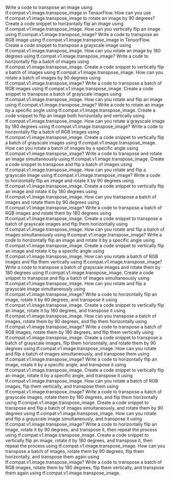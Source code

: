 Write a code to transpose an image using tf.compat.v1.image.transpose_image in TensorFlow.
How can you use tf.compat.v1.image.transpose_image to rotate an image by 90 degrees?
Create a code snippet to horizontally flip an image using tf.compat.v1.image.transpose_image.
How can you vertically flip an image using tf.compat.v1.image.transpose_image?
Write a code to transpose an RGB image using tf.compat.v1.image.transpose_image in TensorFlow.
Create a code snippet to transpose a grayscale image using tf.compat.v1.image.transpose_image.
How can you rotate an image by 180 degrees using tf.compat.v1.image.transpose_image?
Write a code to horizontally flip a batch of images using tf.compat.v1.image.transpose_image.
Create a code snippet to vertically flip a batch of images using tf.compat.v1.image.transpose_image.
How can you rotate a batch of images by 90 degrees using tf.compat.v1.image.transpose_image?
Write a code to transpose a batch of RGB images using tf.compat.v1.image.transpose_image.
Create a code snippet to transpose a batch of grayscale images using tf.compat.v1.image.transpose_image.
How can you rotate and flip an image using tf.compat.v1.image.transpose_image?
Write a code to rotate an image by a specific angle using tf.compat.v1.image.transpose_image.
Create a code snippet to flip an image both horizontally and vertically using tf.compat.v1.image.transpose_image.
How can you rotate a grayscale image by 180 degrees using tf.compat.v1.image.transpose_image?
Write a code to horizontally flip a batch of RGB images using tf.compat.v1.image.transpose_image.
Create a code snippet to vertically flip a batch of grayscale images using tf.compat.v1.image.transpose_image.
How can you rotate a batch of images by a specific angle using tf.compat.v1.image.transpose_image?
Write a code to transpose and rotate an image simultaneously using tf.compat.v1.image.transpose_image.
Create a code snippet to transpose and flip a batch of images using tf.compat.v1.image.transpose_image.
How can you rotate and flip a grayscale image using tf.compat.v1.image.transpose_image?
Write a code to horizontally flip an image and rotate it by 90 degrees using tf.compat.v1.image.transpose_image.
Create a code snippet to vertically flip an image and rotate it by 180 degrees using tf.compat.v1.image.transpose_image.
How can you transpose a batch of images and rotate them by 90 degrees using tf.compat.v1.image.transpose_image?
Write a code to transpose a batch of RGB images and rotate them by 180 degrees using tf.compat.v1.image.transpose_image.
Create a code snippet to transpose a batch of grayscale images and flip them horizontally using tf.compat.v1.image.transpose_image.
How can you rotate and flip a batch of images simultaneously using tf.compat.v1.image.transpose_image?
Write a code to horizontally flip an image and rotate it by a specific angle using tf.compat.v1.image.transpose_image.
Create a code snippet to vertically flip an image and rotate it by a specific angle using tf.compat.v1.image.transpose_image.
How can you rotate a batch of RGB images and flip them vertically using tf.compat.v1.image.transpose_image?
Write a code to transpose a batch of grayscale images and rotate them by 180 degrees using tf.compat.v1.image.transpose_image.
Create a code snippet to transpose and flip a batch of images simultaneously using tf.compat.v1.image.transpose_image.
How can you rotate and flip a grayscale image simultaneously using tf.compat.v1.image.transpose_image?
Write a code to horizontally flip an image, rotate it by 90 degrees, and transpose it using tf.compat.v1.image.transpose_image.
Create a code snippet to vertically flip an image, rotate it by 180 degrees, and transpose it using tf.compat.v1.image.transpose_image.
How can you transpose a batch of images, rotate them by 90 degrees, and flip them horizontally using tf.compat.v1.image.transpose_image?
Write a code to transpose a batch of RGB images, rotate them by 180 degrees, and flip them vertically using tf.compat.v1.image.transpose_image.
Create a code snippet to transpose a batch of grayscale images, flip them horizontally, and rotate them by 90 degrees using tf.compat.v1.image.transpose_image.
How can you rotate and flip a batch of images simultaneously, and transpose them using tf.compat.v1.image.transpose_image?
Write a code to horizontally flip an image, rotate it by a specific angle, and transpose it using tf.compat.v1.image.transpose_image.
Create a code snippet to vertically flip an image, rotate it by a specific angle, and transpose it using tf.compat.v1.image.transpose_image.
How can you rotate a batch of RGB images, flip them vertically, and transpose them using tf.compat.v1.image.transpose_image?
Write a code to transpose a batch of grayscale images, rotate them by 180 degrees, and flip them horizontally using tf.compat.v1.image.transpose_image.
Create a code snippet to transpose and flip a batch of images simultaneously, and rotate them by 90 degrees using tf.compat.v1.image.transpose_image.
How can you rotate and flip a grayscale image simultaneously, and transpose it using tf.compat.v1.image.transpose_image?
Write a code to horizontally flip an image, rotate it by 90 degrees, and transpose it, then repeat the process using tf.compat.v1.image.transpose_image.
Create a code snippet to vertically flip an image, rotate it by 180 degrees, and transpose it, then repeat the process using tf.compat.v1.image.transpose_image.
How can you transpose a batch of images, rotate them by 90 degrees, flip them horizontally, and transpose them again using tf.compat.v1.image.transpose_image?
Write a code to transpose a batch of RGB images, rotate them by 180 degrees, flip them vertically, and transpose them again using tf.compat.v1.image.transpose_image.